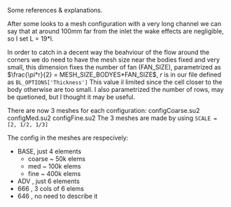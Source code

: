 Some references & explanations.

After some looks to a mesh configuration with a very long channel we can say that at around 100mm far from the inlet the wake effects are negligible, so I set L = 19*l.

In order to catch in a decent way the beahviour of the flow around the corners we do need to have the mesh size near the bodies fixed and very small, this dimension fixes the number of fan (FAN_SIZE), parametrized as $\frac{\pi*r}{2} = MESH_SIZE_BODYES*FAN_SIZE$, $r$ is in our file defined as ```BL_OPTIONS['Thickness']```
This value il limited since the cell closer to the body otherwise are too small.
I also parametrized the number of rows, may be quetioned, but I thought it may be useful.

There are now 3 meshes for  each configuration:
configCoarse.su2
configMed.su2
configFine.su2
The 3 meshes are made by using ```SCALE = [2, 1/2, 1/3]```




The config in the meshes are respecively:
- BASE, just 4 elements
    - coarse ~ 50k  elems
    - med    ~ 100k elems
    - fine   ~ 400k elems
- ADV , just 6 elements
- 666 , 3 cols of 6 elems
- 646 , no need to describe it 

